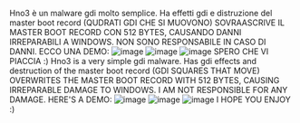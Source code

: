 Hno3 è un malware gdi molto semplice.
Ha effetti gdi  e distruzione del master boot record (QUDRATI GDI CHE SI MUOVONO)
SOVRAASCRIVE IL MASTER BOOT RECORD CON 512 BYTES, CAUSANDO DANNI IRREPARABILI A WINDOWS.
NON SONO RESPONSABILE IN CASO DI DANNI.
ECCO UNA DEMO:
![image](https://github.com/MATTIAloyoutuber/Hno3/assets/164758246/311b71df-8910-480d-85a3-8880edd5d50c)
![image](https://github.com/MATTIAloyoutuber/Hno3/assets/164758246/b8808b0c-4408-415a-a9d6-9004fce93f61)
![image](https://github.com/MATTIAloyoutuber/Hno3/assets/164758246/d691cae4-8e98-413a-8a74-4f34c69bca93)
SPERO CHE VI PIACCIA :)
Hno3 is a very simple gdi malware.
Has gdi effects and destruction of the master boot record (GDI SQUARES THAT MOVE)
OVERWRITES THE MASTER BOOT RECORD WITH 512 BYTES, CAUSING IRREPARABLE DAMAGE TO WINDOWS.
I AM NOT RESPONSIBLE FOR ANY DAMAGE.
HERE'S A DEMO:
![image](https://github.com/MATTIAloyoutuber/Hno3/assets/164758246/311b71df-8910-480d-85a3-8880edd5d50c)
![image](https://github.com/MATTIAloyoutuber/Hno3/assets/164758246/b8808b0c-4408-415a-a9d6-9004fce93f61)
![image](https://github.com/MATTIAloyoutuber/Hno3/assets/164758246/d691cae4-8e98-413a-8a74-4f34c69bca93)
I HOPE YOU ENJOY :)
